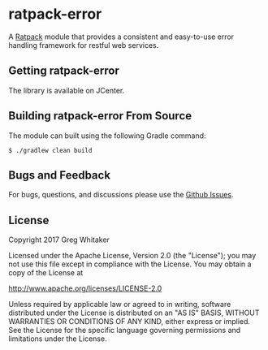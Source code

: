 # ratpack-error
A [Ratpack](http://www.ratpack.io) module that provides a consistent and easy-to-use error handling framework for restful web services.
    
## Getting ratpack-error
The library is available on JCenter.

## Building ratpack-error From Source
The module can built using the following Gradle command:

    $ ./gradlew clean build

## Bugs and Feedback
For bugs, questions, and discussions please use the [Github Issues](https://github.com/gregwhitaker/ratpack-error/issues).

## License
Copyright 2017 Greg Whitaker

Licensed under the Apache License, Version 2.0 (the "License");
you may not use this file except in compliance with the License.
You may obtain a copy of the License at

   http://www.apache.org/licenses/LICENSE-2.0

Unless required by applicable law or agreed to in writing, software
distributed under the License is distributed on an "AS IS" BASIS,
WITHOUT WARRANTIES OR CONDITIONS OF ANY KIND, either express or implied.
See the License for the specific language governing permissions and
limitations under the License.